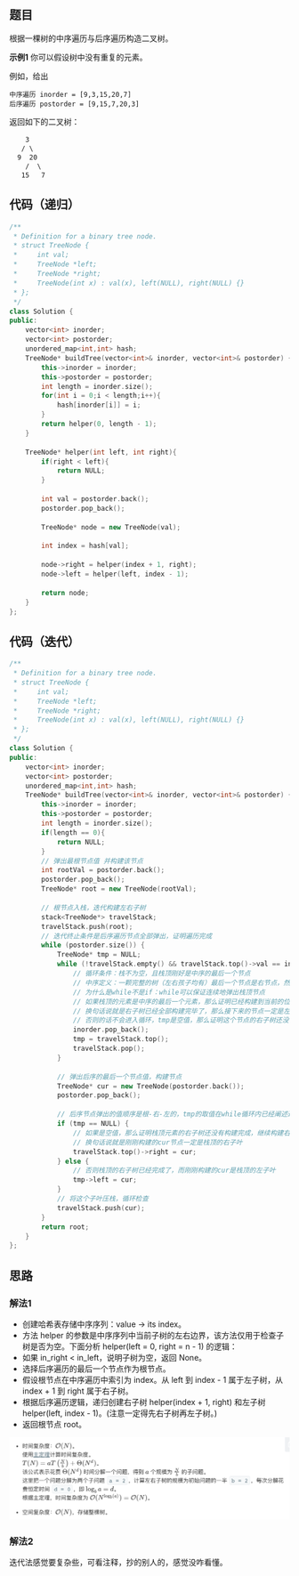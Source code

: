 ## 题目
根据一棵树的中序遍历与后序遍历构造二叉树。

**示例1**
你可以假设树中没有重复的元素。

例如，给出
```
中序遍历 inorder = [9,3,15,20,7]
后序遍历 postorder = [9,15,7,20,3]
```
返回如下的二叉树：
```
    3
   / \
  9  20
    /  \
   15   7
```

## 代码（递归）
```C++
/**
 * Definition for a binary tree node.
 * struct TreeNode {
 *     int val;
 *     TreeNode *left;
 *     TreeNode *right;
 *     TreeNode(int x) : val(x), left(NULL), right(NULL) {}
 * };
 */
class Solution {
public:
    vector<int> inorder;
    vector<int> postorder;
    unordered_map<int,int> hash;
    TreeNode* buildTree(vector<int>& inorder, vector<int>& postorder) {
        this->inorder = inorder;
        this->postorder = postorder;
        int length = inorder.size();
        for(int i = 0;i < length;i++){
            hash[inorder[i]] = i;
        }
        return helper(0, length - 1);
    }
    
    TreeNode* helper(int left, int right){
        if(right < left){
            return NULL;
        }
        
        int val = postorder.back();
        postorder.pop_back();
        
        TreeNode* node = new TreeNode(val);
        
        int index = hash[val];
        
        node->right = helper(index + 1, right);
        node->left = helper(left, index - 1);
        
        return node;
    }
};
```

## 代码（迭代）
```C++
/**
 * Definition for a binary tree node.
 * struct TreeNode {
 *     int val;
 *     TreeNode *left;
 *     TreeNode *right;
 *     TreeNode(int x) : val(x), left(NULL), right(NULL) {}
 * };
 */
class Solution {
public:
    vector<int> inorder;
    vector<int> postorder;
    unordered_map<int,int> hash;
    TreeNode* buildTree(vector<int>& inorder, vector<int>& postorder) {
        this->inorder = inorder;
        this->postorder = postorder;
        int length = inorder.size();
        if(length == 0){
            return NULL;
        }
        // 弹出最根节点值 并构建该节点
        int rootVal = postorder.back();
        postorder.pop_back();
        TreeNode* root = new TreeNode(rootVal);
        
        // 根节点入栈，迭代构建左右子树
        stack<TreeNode*> travelStack;
        travelStack.push(root);
        // 迭代终止条件是后序遍历节点全部弹出，证明遍历完成
        while (postorder.size()) {
            TreeNode* tmp = NULL;
            while (!travelStack.empty() && travelStack.top()->val == inorder.back()) {
                // 循环条件：栈不为空，且栈顶刚好是中序的最后一个节点
                // 中序定义：一颗完整的树（左右孩子均有）最后一个节点是右节点，然后根节点，然后左节点
                // 为什么是while不是if：while可以保证连续地弹出栈顶节点
                // 如果栈顶的元素是中序的最后一个元素，那么证明已经构建到当前的位置了
                // 换句话说就是右子树已经全部构建完毕了，那么接下来的节点一定是左子树
                // 否则的话不会进入循环，tmp是空值，那么证明这个节点的右子树还没有构建完成
                inorder.pop_back();
                tmp = travelStack.top();
                travelStack.pop();
            }
            
            // 弹出后序的最后一个节点值，构建节点
            TreeNode* cur = new TreeNode(postorder.back());
            postorder.pop_back();
            
            // 后序节点弹出的值顺序是根-右-左的，tmp的取值在while循环内已经阐述过了
            if (tmp == NULL) {
                // 如果是空值，那么证明栈顶元素的右子树还没有构建完成，继续构建右子树
                // 换句话说就是刚刚构建的cur节点一定是栈顶的右子叶
                travelStack.top()->right = cur;
            } else {
                // 否则栈顶的右子树已经完成了，而刚刚构建的cur是栈顶的左子叶
                tmp->left = cur;
            }
            // 将这个子叶压栈，循环检查
            travelStack.push(cur);
        }
        return root;
    }
};
```

## 思路

### 解法1

* 创建哈希表存储中序序列：value -> its index。
* 方法 helper 的参数是中序序列中当前子树的左右边界，该方法仅用于检查子树是否为空。下面分析 helper(left = 0, right = n - 1) 的逻辑：
* 如果 in_right < in_left，说明子树为空，返回 None。
* 选择后序遍历的最后一个节点作为根节点。
* 假设根节点在中序遍历中索引为 index。从 left 到 index - 1 属于左子树，从 index + 1 到 right 属于右子树。
* 根据后序遍历逻辑，递归创建右子树 helper(index + 1, right) 和左子树 helper(left, index - 1)。(注意一定得先右子树再左子树。)
* 返回根节点 root。

![](static/106.png)

### 解法2

迭代法感觉要复杂些，可看注释，抄的别人的，感觉没咋看懂。